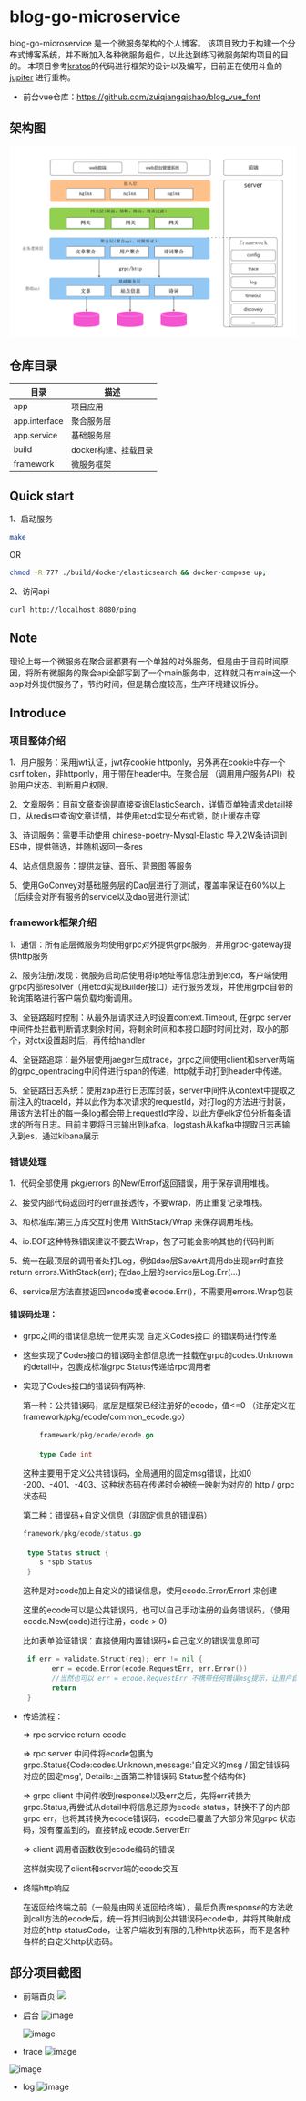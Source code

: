 # blog-go-microservice
blog-go-microservice 是一个微服务架构的个人博客。
该项目致力于构建一个分布式博客系统，并不断加入各种微服务组件，以此达到练习微服务架构项目的目的。
本项目参考[kratos](https://github.com/go-kratos/kratos)的代码进行框架的设计以及编写，目前正在使用斗鱼的 [jupiter](https://github.com/douyu/jupiter) 进行重构。

- 前台vue仓库：https://github.com/zuiqiangqishao/blog_vue_font


## 架构图
 ![image](https://github.com/yishui01/blog-go-microservice/raw/master/image/jiagou.png)

## 仓库目录
| 目录 | 描述 |
| -------- | -------------- |
| app     | 项目应用    |
| app.interface| 聚合服务层 |
| app.service    | 基础服务层   |
| build    |  docker构建、挂载目录  |
| framework | 微服务框架     |

## Quick start
1、启动服务
```bash
make
```
OR
```bash
chmod -R 777 ./build/docker/elasticsearch && docker-compose up;
```
2、访问api
```bash
curl http://localhost:8080/ping
```

## Note
理论上每一个微服务在聚合层都要有一个单独的对外服务，但是由于目前时间原因，将所有微服务的聚合api全部写到了一个main服务中，这样就只有main这一个app对外提供服务了，节约时间，但是耦合度较高，生产环境建议拆分。

## Introduce
### 项目整体介绍
1、用户服务：采用jwt认证，jwt存cookie httponly，另外再在cookie中存一个csrf token，非httponly，用于带在header中。在聚合层 （调用用户服务API）校验用户状态、判断用户权限。

2、文章服务：目前文章查询是直接查询ElasticSearch，详情页单独请求detail接口，从redis中查询文章详情，并使用etcd实现分布式锁，防止缓存击穿

3、诗词服务：需要手动使用 [chinese-poetry-Mysql-Elastic](https://github.com/zuiqiangqishao/chinese-poetry-Mysql-Elastic)  导入2W条诗词到ES中，提供筛选，并随机返回一条res

4、站点信息服务：提供友链、音乐、背景图 等服务

5、使用GoConvey对基础服务层的Dao层进行了测试，覆盖率保证在60%以上（后续会对所有服务的service以及dao层进行测试）

### framework框架介绍
1、通信：所有底层微服务均使用grpc对外提供grpc服务，并用grpc-gateway提供http服务

2、服务注册/发现：微服务启动后使用将ip地址等信息注册到etcd，客户端使用grpc内部resolver（用etcd实现Builder接口）进行服务发现，并使用grpc自带的轮询策略进行客户端负载均衡调用。

3、全链路超时控制：从最外层请求进入时设置context.Timeout, 在grpc server中间件处拦截判断请求剩余时间，将剩余时间和本接口超时时间比对，取小的那个，对ctx设置超时后，再传给handler

4、全链路追踪：最外层使用jaeger生成trace，grpc之间使用client和server两端的grpc_opentracing中间件进行span的传递，http就手动打到header中传递。

5、全链路日志系统：使用zap进行日志库封装，server中间件从context中提取之前注入的traceId，并以此作为本次请求的requestId，对打log的方法进行封装，用该方法打出的每一条log都会带上requestId字段，以此方便elk定位分析每条请求的所有日志。目前主要将日志输出到kafka，logstash从kafka中提取日志再输入到es，通过kibana展示


### 错误处理
    
1、代码全部使用 pkg/errors 的New/Errorf返回错误，用于保存调用堆栈。

2、接受内部代码返回时的err直接透传，不要wrap，防止重复记录堆栈。

3、和标准库/第三方库交互时使用 WithStack/Wrap 来保存调用堆栈。

4、io.EOF这种特殊错误建议不要去Wrap，包了可能会影响其他的代码判断

5、统一在最顶层的调用者处打Log，例如dao层SaveArt调用db出现err时直接 return errors.WithStack(err); 在dao上层的service层Log.Err(...)

6、service层方法直接返回encode或者ecode.Err()，不需要用errors.Wrap包装
#### 错误码处理：

- grpc之间的错误信息统一使用实现 自定义Codes接口 的错误码进行传递
- 这些实现了Codes接口的错误码全部信息统一挂载在grpc的codes.Unknown的detail中，包裹成标准grpc Status传递给rpc调用者
- 实现了Codes接口的错误码有两种:

    第一种：公共错误码，底层是框架已经注册好的ecode，值<=0 （注册定义在framework/pkg/ecode/common_ecode.go）

    ```go   
        framework/pkg/ecode/ecode.go
  
        type Code int
    ```    
    这种主要用于定义公共错误码，全局通用的固定msg错误，比如0 -200、-401、-403、这种状态码在传递时会被统一映射为对应的 http / grpc状态码
    
    第二种：错误码+自定义信息（非固定信息的错误码）
    ```go
    framework/pkg/ecode/status.go
  
     type Status struct {
        s *spb.Status
     }
     ```
     这种是对ecode加上自定义的错误信息，使用ecode.Error/Errorf 来创建
     
     这里的ecode可以是公共错误码，也可以自己手动注册的业务错误码，（使用 ecode.New(code)进行注册，code > 0)
     
     比如表单验证错误：直接使用内置错误码+自己定义的错误信息即可
     ```go
      if err = validate.Struct(req); err != nil {
            err = ecode.Error(ecode.RequestErr, err.Error())
            //当然也可以 err = ecode.RequestErr 不携带任何错误msg提示，让用户自己去反思哪里错了╮(╯▽╰)╭  好吧开玩笑的
            return
      }
     ```
- 传递流程：
    
    => rpc service return ecode &nbsp;&nbsp;

    =>  rpc server 中间件将ecode包裹为grpc.Status{Code:codes.Unknown,message:'自定义的msg / 固定错误码对应的固定msg', Details:上面第二种错误码 Status整个结构体} 
     
    => grpc client 中间件收到response以及err之后，先将err转换为grpc.Status,再尝试从detail中将信息还原为ecode status，转换不了的内部grpc err，也将其转换为ecode错误码，ecode已覆盖了大部分常见grpc 状态码，没有覆盖到的，直接转成 ecode.ServerErr 
    
    => client 调用者函数收到ecode编码的错误
    
    这样就实现了client和server端的ecode交互
    
- 终端http响应
    
    在返回给终端之前（一般是由网关返回给终端），最后负责response的方法收到call方法的ecode后，统一将其归纳到公共错误码ecode中，并将其映射成对应的http statusCode，让客户端收到有限的几种http状态码，而不是各种各样的自定义http状态码。
    
        
## 部分项目截图
- 前端首页
![](https://github.com/zuiqiangqishao/blog-go-microservice/raw/master/image/index.jpg)
 
- 后台
 ![image](https://github.com/zuiqiangqishao/blog-go-microservice/raw/master/image/back1.png)

  ![image](https://github.com/zuiqiangqishao/blog-go-microservice/raw/master/image/back2.png)
 
- trace
 ![image](https://github.com/zuiqiangqishao/blog-go-microservice/raw/master/image/trace1.png)
 
 ![image](https://github.com/zuiqiangqishao/blog-go-microservice/raw/master/image/trace2.png)

- log
 ![image](https://github.com/zuiqiangqishao/blog-go-microservice/raw/master/image/kibana.png)

